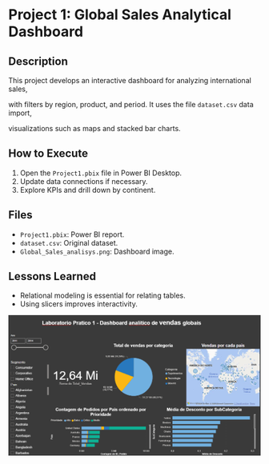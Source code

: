 # Project 1: Global Sales Analytical Dashboard

## Description
This project develops an interactive dashboard for analyzing international sales,

with filters by region, product, and period. It uses the file `dataset.csv` data import,

visualizations such as maps and stacked bar charts.

## How to Execute
1. Open the `Project1.pbix` file in Power BI Desktop.
2. Update data connections if necessary.
3. Explore KPIs and drill down by continent.

## Files
- `Project1.pbix`: Power BI report.
- `dataset.csv`: Original dataset.
- `Global_Sales_analisys.png`: Dashboard image.

## Lessons Learned
- Relational modeling is essential for relating tables.
- Using slicers improves interactivity.


![global sales analysis](Global_Sales_analisys.png)
